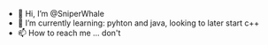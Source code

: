 - 👋 Hi, I’m @SniperWhale
- 🌱 I’m currently learning: pyhton and java, looking to later start c++
- 📫 How to reach me ... don't

<!---
SniperWhale/SniperWhale is a ✨ special ✨ repository because its `README.md` (this file) appears on your GitHub profile.
You can click the Preview link to take a look at your changes.
--->
